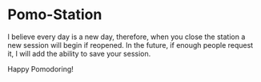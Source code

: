 # Pomo-Station
I believe every day is a new day, therefore, when you close the station a new session will begin if reopened.
In the future, if enough people request it, I will add the ability to save your session.

Happy Pomodoring!
